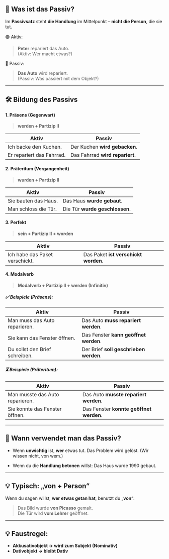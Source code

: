 ## 🧩 Was ist das **Passiv**?

Im **Passivsatz** steht **die Handlung** im Mittelpunkt – **nicht die Person**, die sie tut.

🟢 Aktiv:

> **Peter** repariert das Auto.  
> (Aktiv: Wer macht etwas?)

🔵 Passiv:

> **Das Auto** wird repariert.  
> (Passiv: Was passiert mit dem Objekt?)

---
## 🛠️ Bildung des Passivs

#### 1. **Präsens (Gegenwart)**

> **werden + Partizip II**

|Aktiv|Passiv|
|---|---|
|Ich backe den Kuchen.|Der Kuchen **wird gebacken**.|
|Er repariert das Fahrrad.|Das Fahrrad **wird repariert**.|

#### 2. **Präteritum (Vergangenheit)**

> **wurden + Partizip II**

|Aktiv|Passiv|
|---|---|
|Sie bauten das Haus.|Das Haus **wurde gebaut**.|
|Man schloss die Tür.|Die Tür **wurde geschlossen**.|
#### 3. **Perfekt**

> **sein + Partizip II + worden**

| Aktiv                          | Passiv                               |
| ------------------------------ | ------------------------------------ |
| Ich habe das Paket verschickt. | Das Paket **ist verschickt worden**. |

#### 4. **Modalverb**
> **Modalverb + Partizip II + werden (Infinitiv)**

##### ✅ Beispiele (Präsens):

| Aktiv                          | Passiv                                 |
| ------------------------------ | -------------------------------------- |
| Man muss das Auto reparieren.  | Das Auto **muss repariert werden**.    |
| Sie kann das Fenster öffnen.   | Das Fenster **kann geöffnet werden**.  |
| Du sollst den Brief schreiben. | Der Brief **soll geschrieben werden**. |

##### ⏳ Beispiele (Präteritum):

| Aktiv                           | Passiv                                  |
| ------------------------------- | --------------------------------------- |
| Man musste das Auto reparieren. | Das Auto **musste repariert werden**.   |
| Sie konnte das Fenster öffnen.  | Das Fenster **konnte geöffnet werden**. |

---
## 🎯 Wann verwendet man das Passiv?

- Wenn **unwichtig** ist, **wer** etwas tut.
	Das Problem wird gelöst. (Wir wissen nicht, von wem.)

- Wenn du die **Handlung betonen** willst:
    Das Haus wurde 1990 gebaut.

---
## 💡 Typisch: „von + Person“

Wenn du sagen willst, **wer etwas getan hat**, benutzt du „**von**“:

> Das Bild wurde **von Picasso** gemalt.  
> Die Tür wird **vom Lehrer** geöffnet.
 
---

## 💡 Faustregel:

- **Akkusativobjekt → wird zum Subjekt (Nominativ)**
- **Dativobjekt → bleibt Dativ**